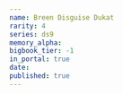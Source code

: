 ```yaml
---
name: Breen Disguise Dukat
rarity: 4
series: ds9
memory_alpha:
bigbook_tier: -1
in_portal: true
date:
published: true
---
```



